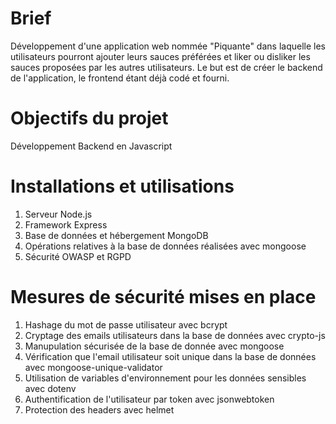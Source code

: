 # Brief
Développement d'une application web nommée "Piquante" dans laquelle les utilisateurs pourront ajouter leurs sauces préférées et liker ou disliker les sauces proposées par les autres utilisateurs.
Le but est de créer le backend de l'application, le frontend étant déjà codé et fourni.

# Objectifs du projet
Développement Backend en Javascript

# Installations et utilisations
1. Serveur Node.js
2. Framework Express
3. Base de données et hébergement MongoDB
5. Opérations relatives à la base de données réalisées avec mongoose
7. Sécurité OWASP et RGPD

# Mesures de sécurité mises en place
1. Hashage du mot de passe utilisateur avec bcrypt
2. Cryptage des emails utilisateurs dans la base de données avec crypto-js
3. Manupulation sécurisée de la base de donnée avec mongoose
4. Vérification que l'email utilisateur soit unique dans la base de données avec mongoose-unique-validator
5. Utilisation de variables d'environnement pour les données sensibles avec dotenv
6. Authentification de l'utilisateur par token avec jsonwebtoken
7. Protection des headers avec helmet

